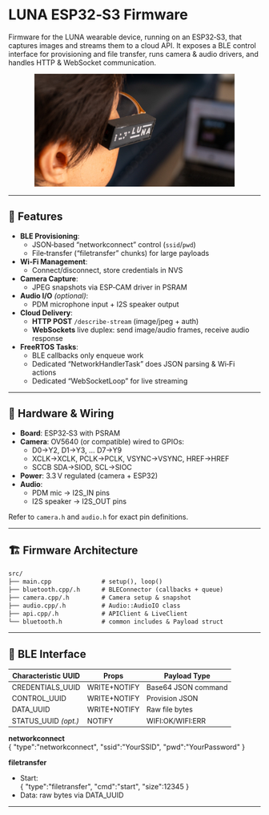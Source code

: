 # LUNA ESP32‑S3 Firmware

Firmware for the LUNA wearable device, running on an ESP32‑S3, that captures images and streams them to a cloud API. It exposes a BLE control interface for provisioning and file transfer, runs camera & audio drivers, and handles HTTP & WebSocket communication.

<p align="center">
  <img src="luna_device.jpg" alt="LUNA Wearable Device" width="400"/>
</p>


---

## 🚀 Features

- **BLE Provisioning**:  
    - JSON‑based “networkconnect” control (`ssid`/`pwd`)  
    - File‑transfer (“filetransfer” chunks) for large payloads  
- **Wi‑Fi Management**:  
    - Connect/disconnect, store credentials in NVS  
- **Camera Capture**:  
    - JPEG snapshots via ESP‑CAM driver in PSRAM  
- **Audio I/O** *(optional)*:  
    - PDM microphone input + I2S speaker output  
- **Cloud Delivery**:  
    - **HTTP POST** `/describe-stream` (image/jpeg + auth)  
    - **WebSockets** live duplex: send image/audio frames, receive audio response  
- **FreeRTOS Tasks**:  
    - BLE callbacks only enqueue work  
    - Dedicated “NetworkHandlerTask” does JSON parsing & Wi‑Fi actions  
    - Dedicated “WebSocketLoop” for live streaming  

---

## 🔧 Hardware & Wiring

- **Board**: ESP32‑S3 with PSRAM  
- **Camera**: OV5640 (or compatible) wired to GPIOs:  
    - D0→Y2, D1→Y3, … D7→Y9  
    - XCLK→XCLK, PCLK→PCLK, VSYNC→VSYNC, HREF→HREF  
    - SCCB SDA→SIOD, SCL→SIOC  
- **Power**: 3.3 V regulated (camera + ESP32)  
- **Audio**:  
    - PDM mic → I2S_IN pins  
    - I2S speaker → I2S_OUT pins  

Refer to `camera.h` and `audio.h` for exact pin definitions.

---

## 🏗️ Firmware Architecture

    src/
    ├── main.cpp              # setup(), loop()
    ├── bluetooth.cpp/.h      # BLEConnector (callbacks + queue)
    ├── camera.cpp/.h         # Camera setup & snapshot
    ├── audio.cpp/.h          # Audio::AudioIO class
    ├── api.cpp/.h            # APIClient & LiveClient
    └── bluetooth.h           # common includes & Payload struct

---

## 🤝 BLE Interface

| Characteristic UUID     | Props        | Payload Type        |
|-------------------------|--------------|---------------------|
| CREDENTIALS_UUID        | WRITE+NOTIFY | Base64 JSON command |
| CONTROL_UUID            | WRITE+NOTIFY | Provision JSON      |
| DATA_UUID               | WRITE+NOTIFY | Raw file bytes      |
| STATUS_UUID *(opt.)*    | NOTIFY       | WIFI:OK/WIFI:ERR    |

**networkconnect**  
    { "type":"networkconnect", "ssid":"YourSSID", "pwd":"YourPassword" }

**filetransfer**  
- Start:  
      { "type":"filetransfer", "cmd":"start", "size":12345 }  
- Data: raw bytes via DATA_UUID

---


